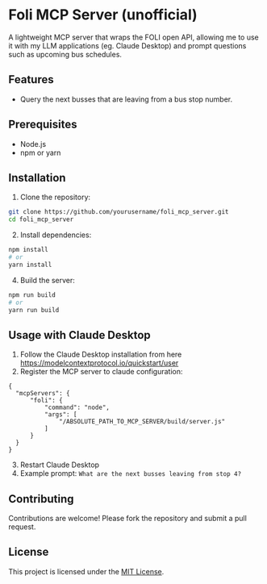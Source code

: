 # Foli MCP Server (unofficial)

A lightweight MCP server that wraps the FOLI open API, allowing me to use it with my LLM applications (eg. Claude Desktop) and prompt questions such as upcoming bus schedules.

## Features

- Query the next busses that are leaving from a bus stop number.

## Prerequisites

- Node.js
- npm or yarn

## Installation

1. Clone the repository:
  ```bash
  git clone https://github.com/yourusername/foli_mcp_server.git
  cd foli_mcp_server
  ```

2. Install dependencies:
  ```bash
  npm install
  # or
  yarn install
  ```

4. Build the server:
  ```bash
  npm run build
  # or
  yarn run build
  ```

## Usage with Claude Desktop

1. Follow the Claude Desktop installation from here https://modelcontextprotocol.io/quickstart/user
2. Register the MCP server to claude configuration:

```
{
  "mcpServers": {
      "foli": {
          "command": "node",
          "args": [
              "/ABSOLUTE_PATH_TO_MCP_SERVER/build/server.js"
          ]
      }
  }
}
```
3. Restart Claude Desktop
4. Example prompt: `What are the next busses leaving from stop 4?`

## Contributing

Contributions are welcome! Please fork the repository and submit a pull request.

## License

This project is licensed under the [MIT License](LICENSE).